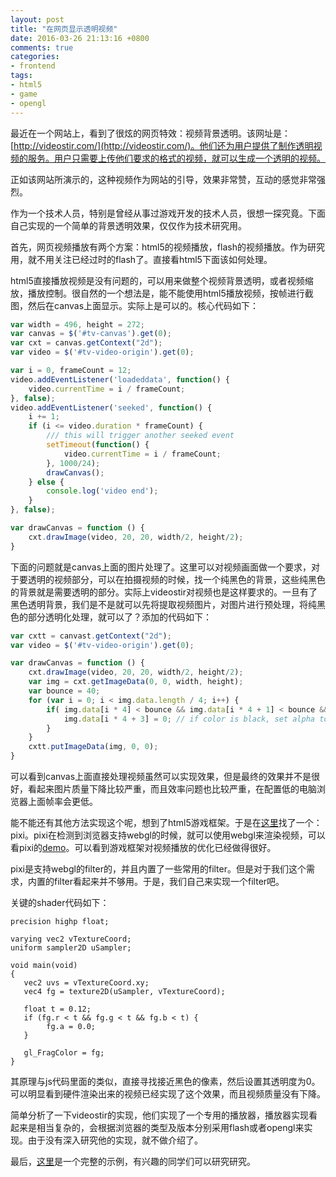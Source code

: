 ```yaml
---
layout: post
title: "在网页显示透明视频"
date: 2016-03-26 21:13:16 +0800
comments: true
categories:
- frontend
tags:
- html5
- game
- opengl
---
```


最近在一个网站上，看到了很炫的网页特效：视频背景透明。该网址是：[http://videostir.com/](http://videostir.com/)。他们还为用户提供了制作透明视频的服务。用户只需要上传他们要求的格式的视频，就可以生成一个透明的视频。

正如该网站所演示的，这种视频作为网站的引导，效果非常赞，互动的感觉非常强烈。

作为一个技术人员，特别是曾经从事过游戏开发的技术人员，很想一探究竟。下面自己实现的一个简单的背景透明效果，仅仅作为技术研究用。

首先，网页视频播放有两个方案：html5的视频播放，flash的视频播放。作为研究用，就不用关注已经过时的flash了。直接看html5下面该如何处理。

html5直接播放视频是没有问题的，可以用来做整个视频背景透明，或者视频缩放，播放控制。很自然的一个想法是，能不能使用html5播放视频，按帧进行截图，然后在canvas上面显示。实际上是可以的。核心代码如下：

```javascript
var width = 496, height = 272;
var canvas = $('#tv-canvas').get(0);
var cxt = canvas.getContext("2d");
var video = $('#tv-video-origin').get(0);

var i = 0, frameCount = 12;
video.addEventListener('loadeddata', function() {
    video.currentTime = i / frameCount;
}, false);
video.addEventListener('seeked', function() {
    i += 1;
    if (i <= video.duration * frameCount) {
        /// this will trigger another seeked event
        setTimeout(function() {
            video.currentTime = i / frameCount;
        }, 1000/24);
        drawCanvas();
    } else {
        console.log('video end');
    }
}, false);

var drawCanvas = function () {
    cxt.drawImage(video, 20, 20, width/2, height/2);
}
```


下面的问题就是canvas上面的图片处理了。这里可以对视频画面做一个要求，对于要透明的视频部分，可以在拍摄视频的时候，找一个纯黑色的背景，这些纯黑色的背景就是需要透明的部分。实际上videostir对视频也是这样要求的。一旦有了黑色透明背景，我们是不是就可以先将提取视频图片，对图片进行预处理，将纯黑色的部分透明化处理，就可以了？添加的代码如下：

```javascript
var cxtt = canvast.getContext("2d");
var video = $('#tv-video-origin').get(0);

var drawCanvas = function () {
    cxt.drawImage(video, 20, 20, width/2, height/2);
    var img = cxt.getImageData(0, 0, width, height);
    var bounce = 40;
    for (var i = 0; i < img.data.length / 4; i++) {
        if( img.data[i * 4] < bounce && img.data[i * 4 + 1] < bounce && img.data[i * 4 + 2] < bounce ) {
            img.data[i * 4 + 3] = 0; // if color is black, set alpha to 0
        }
    }
    cxtt.putImageData(img, 0, 0);
}
```


可以看到canvas上面直接处理视频虽然可以实现效果，但是最终的效果并不是很好，看起来图片质量下降比较严重，而且效率问题也比较严重，在配置低的电脑浏览器上面帧率会更低。

能不能还有其他方法实现这个呢，想到了html5游戏框架。于是在[这里](https://html5gameengine.com/)找了一个：pixi。pixi在检测到浏览器支持webgl的时候，就可以使用webgl来渲染视频，可以看pixi的[demo](https://pixijs.github.io/examples/index.html?s=basics&f=video.js&title=Video)。可以看到游戏框架对视频播放的优化已经做得很好。

pixi是支持webgl的filter的，并且内置了一些常用的filter。但是对于我们这个需求，内置的filter看起来并不够用。于是，我们自己来实现一个filter吧。

关键的shader代码如下：

```
precision highp float;

varying vec2 vTextureCoord;
uniform sampler2D uSampler;

void main(void)
{
   vec2 uvs = vTextureCoord.xy;
   vec4 fg = texture2D(uSampler, vTextureCoord);

   float t = 0.12;
   if (fg.r < t && fg.g < t && fg.b < t) {
        fg.a = 0.0;
   }

   gl_FragColor = fg;
}
```

其原理与js代码里面的类似，直接寻找接近黑色的像素，然后设置其透明度为0。可以明显看到硬件渲染出来的视频已经实现了这个效果，而且视频质量没有下降。

简单分析了一下videostir的实现，他们实现了一个专用的播放器，播放器实现看起来是相当复杂的，会根据浏览器的类型及版本分别采用flash或者opengl来实现。由于没有深入研究他的实现，就不做介绍了。

最后，[这里](/attaches/2016/2016-03-26-transparent-video/index.html)是一个完整的示例，有兴趣的同学们可以研究研究。







